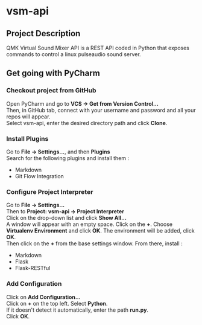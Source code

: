 # vsm-api

## Project Description

QMK Virtual Sound Mixer API is a REST API coded in Python that exposes commands to control a linux pulseaudio sound server.

## Get going with PyCharm

### Checkout project from GitHub

Open PyCharm and go to **VCS -> Get from Version Control...**  
Then, in GitHub tab, connect with your username and password and all your repos will appear.  
Select vsm-api, enter the desired directory path and click **Clone**.  

### Install Plugins

Go to **File -> Settings...**, and then **Plugins**   
Search for the following plugins and install them :  
- Markdown  
- Git Flow Integration  

### Configure Project Interpreter

Go to **File -> Settings...**  
Then to **Project: vsm-api -> Project Interpreter**  
Click on the drop-down list and click **Show All...**  
A window will appear with an empty space. Click on the **+**. Choose **Virtualenv Environment** and click **OK**. The environment will be added, click **OK**.  
Then click on the **+** from the base settings window. From there, install :  
- Markdown  
- Flask  
- Flask-RESTful  

### Add Configuration

Click on **Add Configuration...**  
Click on **+** on the top left. Select **Python**.  
If it doesn't detect it automatically, enter the path **run.py**.  
Click **OK**.
